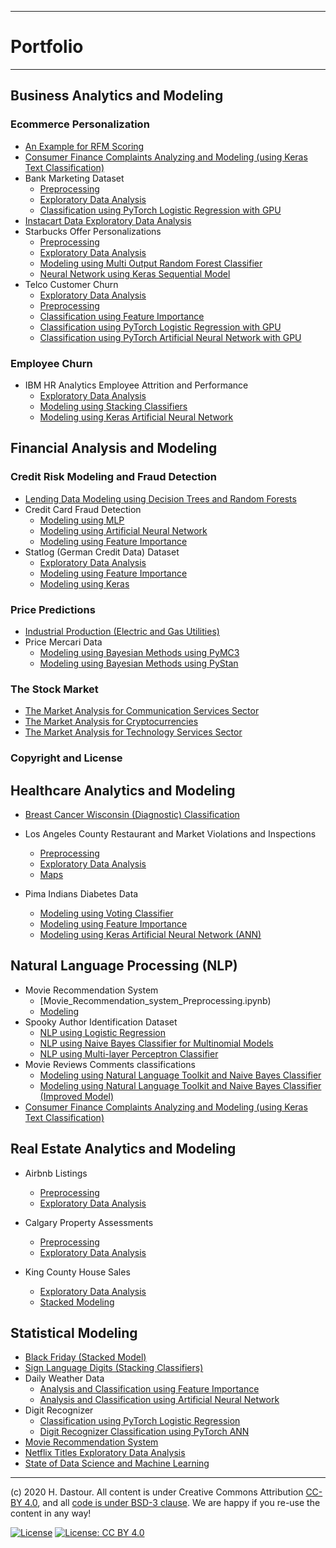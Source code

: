 ******************************
# Portfolio
******************************

## Business Analytics and Modeling

### Ecommerce Personalization
* [An Example for RFM Scoring](business_analytics_and_modeling/RFM_Scoring.ipynb)
* [Consumer Finance Complaints Analyzing and Modeling (using Keras Text Classification)](natural_language_processing/Consumer_Finance_Complaints_Analyzing_and_Modeling_(using_Keras_Text_Classification).ipynb)
* Bank Marketing Dataset
	* [Preprocessing](business_analytics_and_modeling/Bank_Marketing_Preprocessing.ipynb)
	* [Exploratory Data Analysis](business_analytics_and_modeling/Bank_Marketing_EDA.ipynb)
	* [Classification using PyTorch Logistic Regression with GPU](business_analytics_and_modeling/Bank_Marketing_Modeling_using_PyTorch_Logistic_Regression.ipynb)
* [Instacart Data Exploratory Data Analysis](business_analytics_and_modeling/Instacart_exploratory_data_analysis.ipynb)
* Starbucks Offer Personalizations
	* [Preprocessing](business_analytics_and_modeling/Starbucks_Offer_Personalizations_Preprocessing.ipynb)
	* [Exploratory Data Analysis](business_analytics_and_modeling/Starbucks_Offer_Personalizations_EDA.ipynb)
	* [Modeling using Multi Output Random Forest Classifier](business_analytics_and_modeling/Starbucks_Offer_Personalizations_using_MultiOutputRFC.ipynb)
	* [Neural Network using Keras Sequential Model](business_analytics_and_modeling/Starbucks_Offer_Personalizations_using_Keras_ANN.ipynb)
* Telco Customer Churn
	* [Exploratory Data Analysis](business_analytics_and_modeling/Telco_Customer_Churn_EDA.ipynb)
	* [Preprocessing](business_analytics_and_modeling/Telco_Customer_Churn_Classification_Preprocessing.ipynb)
	* [Classification using Feature Importance](business_analytics_and_modeling/Telco_Customer_Churn_Classification_using_Feature_Importance.ipynb)
	* [Classification using PyTorch Logistic Regression with GPU](business_analytics_and_modeling/Telco_Customer_Churn_Classification_with_PyTorch_Logistic_Regression.ipynb)
	* [Classification using PyTorch Artificial Neural Network with GPU](business_analytics_and_modeling/Telco_Customer_Churn_Classification_with_PyTorch_ANN.ipynb)
	
### Employee Churn
* IBM HR Analytics Employee Attrition and Performance
	* [Exploratory Data Analysis](business_analytics_and_modeling/IBM_HR_Analytics_EDA.ipynb)
	* [Modeling using Stacking Classifiers](business_analytics_and_modeling/IBM_HR_Analytics_Modeling_using_Stacking_Classifiers.ipynb)
	* [Modeling using Keras Artificial Neural Network](business_analytics_and_modeling/IBM_HR_Analytics_Modeling_using_ANN.ipynb)
	
## Financial Analysis and Modeling

### Credit Risk Modeling and Fraud Detection

* [Lending Data Modeling using Decision Trees and Random Forests](financial_analysis_and_modeling/Lending_Data_Modeling_using_Decision_Trees_and_Random_Forests.ipynb)
* Credit Card Fraud Detection
    * [Modeling using MLP](financial_analysis_and_modeling/Credit_Card_Fraud_Detection_using_MLP.ipynb)
    * [Modeling using Artificial Neural Network](financial_analysis_and_modeling/Credit_Card_Fraud_Detection_using_ANN.ipynb)
    * [Modeling using Feature Importance](financial_analysis_and_modeling/Credit_Card_Fraud_Detection_using_Feature_Importance.ipynb)
* Statlog (German Credit Data) Dataset
    * [Exploratory Data Analysis](financial_analysis_and_modeling/Statlog_(German_Credit_Data)_Dataset_EDA.ipynb)
    * [Modeling using Feature Importance](financial_analysis_and_modeling/Statlog_(German_Credit_Data)_using_Feature_Importance.ipynb)
    * [Modeling using Keras](financial_analysis_and_modeling/Statlog_(German_Credit_Data)_using_Keras.ipynb)

### Price Predictions
* [Industrial Production (Electric and Gas Utilities)](financial_analysis_and_modeling/Industrial_Production_(Electric_and_Gas_Utilities).ipynb)
* Price Mercari Data
    * [Modeling using Bayesian Methods using PyMC3](financial_analysis_and_modeling/Price_Mercari_Data_using_Bayesian_Methods_using_PyMC3.ipynb)
    * [Modeling using Bayesian Methods using PyStan](financial_analysis_and_modeling/Price_Mercari_Data_using_Bayesian_Methods_using_PyStan.ipynb)

### The Stock Market
* [The Market Analysis for Communication Services Sector](financial_analysis_and_modeling/The_Market_Analysis_for_Communication_Services_Sector.ipynb)
* [The Market Analysis for Cryptocurrencies](financial_analysis_and_modeling/The_Market_Analysis_for_Cryptocurrencies.ipynb)
* [The Market Analysis for Technology Services Sector](financial_analysis_and_modeling/The_Market_Analysis_for_Technology_Services.ipynb)	
	
### Copyright and License


## Healthcare Analytics and Modeling
* [Breast Cancer Wisconsin (Diagnostic) Classification](healthcare_analytics_and_modeling/Breast_Cancer_Wisconsin_(Diagnostic)_Classification.ipynb)

* Los Angeles County Restaurant and Market Violations and Inspections
	* [Preprocessing](healthcare_analytics_and_modeling/Los_Angeles_Inspection_Preprocessing.ipynb)
	* [Exploratory Data Analysis](healthcare_analytics_and_modeling/Los_Angeles_Inspection_healthcare_analytics_and_modeling.ipynb)
	* [Maps](healthcare_analytics_and_modeling/Los_Angeles_Inspection_Maps.ipynb)

* Pima Indians Diabetes Data
	* [Modeling using Voting Classifier](healthcare_analytics_and_modeling/Pima_Indians_Diabetes_Data_Classification.ipynb)
	* [Modeling using Feature Importance](healthcare_analytics_and_modeling/Pima_Indians_Diabetes_Data_Classification_Feature_Importance.ipynb)
	* [Modeling using Keras Artificial Neural Network (ANN)](healthcare_analytics_and_modeling/Pima_Indians_Diabetes_Data_Classification_ANN.ipynb)
	
	
## Natural Language Processing (NLP)

* Movie Recommendation System
	* [Movie_Recommendation_system_Preprocessing.ipynb)
	* [Modeling](natural_language_processing/Movie_Recommendation_system_Modeling.ipynb)
* Spooky Author Identification Dataset
	* [NLP using Logistic Regression](natural_language_processing/Spooky_Author_Identification_Dataset_NLP_using_LogReg.ipynb)
	* [NLP using Naive Bayes Classifier for Multinomial Models](natural_language_processing/Spooky_Author_Identification_Dataset_NLP_using_MNB.ipynb)
	* [NLP using Multi-layer Perceptron Classifier](natural_language_processing/Spooky_Author_Identification_Dataset_NLP_using_MLP.ipynb)
* Movie Reviews Comments classifications
	* [Modeling using Natural Language Toolkit and Naive Bayes Classifier](natural_language_processing/Movie_Reviews_Comments_classifications_using_Modeling_using_NLTK.ipynb)
	* [Modeling using Natural Language Toolkit and Naive Bayes Classifier (Improved Model)](natural_language_processing/Movie_Reviews_Comments_classifications_using_Modeling_using_NLTK_Improved_Model.ipynb)
* [Consumer Finance Complaints Analyzing and Modeling (using Keras Text Classification)](natural_language_processing/Consumer_Finance_Complaints_Analyzing_and_Modeling_(using_Keras_Text_Classification).ipynb)


## Real Estate Analytics and Modeling

* Airbnb Listings
	* [Preprocessing](real_estate/Airbnb_Listings_Preprocessing.ipynb)
	* [Exploratory Data Analysis](real_estate/Airbnb_Listings_real_estate.ipynb)
	
* Calgary Property Assessments
	* [Preprocessing](real_estate/Calgary_Property_Assessments_Preprocessing.ipynb)
	* [Exploratory Data Analysis](real_estate/Calgary_Property_Assessments_EDA.ipynb)
	
* King County House Sales
	* [Exploratory Data Analysis](real_estate/King_County_House_Sales_EDA.ipynb)
	* [Stacked Modeling](real_estate/King_County_House_Sales_Stacked_Modeling.ipynb)


## Statistical Modeling

* [Black Friday (Stacked Model)](statistical_modeling_and_analysis/black_friday_stacked_model.ipynb)
* [Sign Language Digits (Stacking Classifiers)](statistical_modeling_and_analysis/Sign_Language_Digits_Stacking_Classifiers.ipynb)
* Daily Weather Data
	* [Analysis and Classification using Feature Importance](statistical_modeling_and_analysis/Daily_Weather_Data_Analysis_and_Classification_using_Feature_Importance.ipynb)
	* [Analysis and Classification using Artificial Neural Network](statistical_modeling_and_analysis/Daily_Weather_Data_Analysis_and_Classification_using_ANN.ipynb)
* Digit Recognizer
	* [Classification using PyTorch Logistic Regression](statistical_modeling_and_analysis/Digit_Recognizer_Classification_using_PyTorch_Logistic_Regression.ipynb)
	* [Digit Recognizer Classification using PyTorch ANN](statistical_modeling_and_analysis/Digit_Recognizer_Classification_using_PyTorch_ANN.ipynb)
* [Movie Recommendation System](statistical_modeling_and_analysis/Movie_Recommendation_System.ipynb)
* [Netflix Titles Exploratory Data Analysis](business_analytics_and_modeling/Netflix_titles.ipynb)
* [State of Data Science and Machine Learning](business_analytics_and_modeling/State_of_Data_Science_and_Machine_Learning.ipynb)

***
(c) 2020 H. Dastour. All content is under Creative Commons Attribution [CC-BY 4.0](https://creativecommons.org/licenses/by/4.0/legalcode.txt), and all [code is under BSD-3 clause](https://github.com/engineersCode/EngComp/blob/master/LICENSE). We are happy if you re-use the content in any way!

[![License](https://img.shields.io/badge/License-BSD%203--Clause-blue.svg)](https://opensource.org/licenses/BSD-3-Clause) [![License: CC BY 4.0](https://img.shields.io/badge/License-CC%20BY%204.0-lightgrey.svg)](https://creativecommons.org/licenses/by/4.0/)